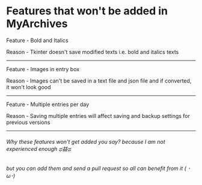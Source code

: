 # Features that won't be added in MyArchives

Feature - Bold and Italics

Reason - Tkinter doesn't save modified texts i.e. bold and italics texts

---

Feature - Images in entry box

Reason - Images can't be saved in a text file and json file and if converted, it won't look good

---

Feature - Multiple entries per day

Reason - Saving multiple entries will affect saving and backup settings for previous versions

---

###### Why these features won't get added you say? because I am not experienced enough ಥ益ಥ

###### but you can add them and send a pull request so all can benefit from it ( ･ω･)

